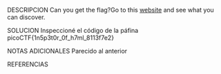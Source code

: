 DESCRIPCION
Can you get the flag?Go to this [website](http://saturn.picoctf.net:62627/) and see what you can discover.

SOLUCION
Inspeccioné el código de la páfina
picoCTF{1n5p3t0r_0f_h7ml_8113f7e2}

NOTAS ADICIONALES
Parecido al anterior

REFERENCIAS